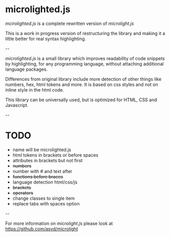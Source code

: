 microlighted.js
===============

*mcirolighted.js* is a complete rewritten version of *microlight.js*


This is a work in progress version of restructuring the library and making it a little better for real syntax highlighting.

--

*microlighted.js* is a small library which improves readability of code snippets by highlighting, for any programming language, without attaching additional language packages.

Differences from original library include more detection of other things like numbers, hex, html tokens and more. It is based on css styles and not on inline style in the html code.

This library can be universally used, but is optimized for HTML, CSS and Javascript.

--

TODO
====

* name will be microlighted.js
* html tokens in brackets or before spaces
* attributes in brackets but not first
* ~~numbers~~
* number with # and text after
* ~~functions before braces~~
* language detection html/css/js
* ~~brackets~~
* ~~operators~~
* change classes to single item
* replace tabs with spaces option

--

For more information on *microlight.js* please look at https://github.com/asvd/microlight
